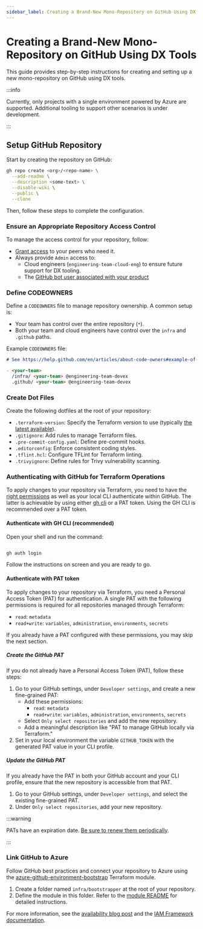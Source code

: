 ```yaml
---
sidebar_label: Creating a Brand-New Mono-Repository on GitHub Using DX Tools
---
```


# Creating a Brand-New Mono-Repository on GitHub Using DX Tools

This guide provides step-by-step instructions for creating and setting up a new
mono-repository on GitHub using DX tools.

:::info

Currently, only projects with a single environment powered by Azure are
supported. Additional tooling to support other scenarios is under development.

:::

## Setup GitHub Repository

Start by creating the repository on GitHub:

```bash
gh repo create <org>/<repo-name> \
  --add-readme \
  --description <some-text> \
  --disable-wiki \
  --public \
  --clone
```

Then, follow these steps to complete the configuration.

### Ensure an Appropriate Repository Access Control

To manage the access control for your repository, follow:

- [Grant access](https://pagopa.atlassian.net/wiki/search?text=github%20gestione%20utenze)
  to your peers who need it.
- Always provide `Admin` access to:
  - Cloud engineers (`engineering-team-cloud-eng`) to ensure future support for
    DX tooling.
  - The
    [GitHub bot user associated with your product](https://pagopa.atlassian.net/wiki/search?text=github%20bot%20for%20projects)

### Define CODEOWNERS

Define a `CODEOWNERS` file to manage repository ownership. A common setup is:

- Your team has control over the entire repository (`*`).
- Both your team and cloud engineers have control over the `infra` and `.github`
  paths.

Example `CODEOWNERS` file:

```md
# See https://help.github.com/en/articles/about-code-owners#example-of-a-codeowners-file

- <your-team>
  /infra/ <your-team> @engineering-team-devex 
  .github/ <your-team> @engineering-team-devex
```

### Create Dot Files

Create the following dotfiles at the root of your repository:

- `.terraform-version`: Specify the Terraform version to use (typically
  [the latest available](https://developer.hashicorp.com/terraform/install?product_intent=terraform)).
- `.gitignore`: Add rules to manage Terraform files.
- `.pre-commit-config.yaml`: Define pre-commit hooks.
- `.editorconfig`: Enforce consistent coding styles.
- `.tflint.hcl`: Configure TFLint for Terraform linting.
- `.trivyignore`: Define rules for Trivy vulnerability scanning.

### Authenticating with GitHub for Terraform Operations

To apply changes to your repository via Terraform, you need to have the
[right permissions](https://github.com/orgs/pagopa/repositories?type=source&q=eng-github-au)
as well as your local CLI authenticate within GitHub. The latter is achievable
by using either [gh cli](https://cli.github.com/) or a PAT token. Using the GH
CLI is recommended over a PAT token.

#### Authenticate with GH CLI (recommended)

Open your shell and run the command:

```bash

gh auth login

```

Follow the instructions on screen and you are ready to go.

#### Authenticate with PAT token

To apply changes to your repository via Terraform, you need a Personal Access
Token (PAT) for authentication. A single PAT with the following permissions is
required for all repositories managed through Terraform:

- `read`: `metadata`
- `read+write`: `variables`, `administration`, `environments`, `secrets`

If you already have a PAT configured with these permissions, you may skip the
next section.

##### Create the GitHub PAT

If you do not already have a Personal Access Token (PAT), follow these steps:

1. Go to your GitHub settings, under `Developer settings`, and create a new
   fine-grained PAT:
   - Add these permissions:
     - `read`: `metadata`
     - `read+write`: `variables`, `administration`, `environments`, `secrets`
   - Select `Only select repositories` and add the new repository.
   - Add a meaningful description like "PAT to manage GitHub locally via
     Terraform."
2. Set in your local environment the variable `GITHUB_TOKEN` with the generated
   PAT value in your CLI profile.

##### Update the GitHub PAT

If you already have the PAT in both your GitHub account and your CLI profile,
ensure that the new repository is accessible from that PAT.

1. Go to your GitHub settings, under `Developer settings`, and select the
   existing fine-grained PAT.
2. Under `Only select repositories`, add your new repository.

:::warning

PATs have an expiration date.
[Be sure to renew them periodically](https://pagopa.atlassian.net/wiki/search?text=github%20bot%20pat).

:::

### Link GitHub to Azure

Follow GitHub best practices and connect your repository to Azure using the
[azure-github-environment-bootstrap](https://registry.terraform.io/modules/pagopa-dx/azure-github-environment-bootstrap/azurerm/latest)
Terraform module.

1. Create a folder named `infra/bootstrapper` at the root of your repository.
2. Define the module in this folder. Refer to the
   [module README](https://registry.terraform.io/modules/pagopa-dx/azure-github-environment-bootstrap/azurerm/latest?tab=readme)
   for detailed instructions.

For more information, see the
[availability blog post](https://pagopa.github.io/dx/blog/devex-azure-bootstrap-0.1-alpha)
and the [IAM Framework documentation](./azure/azure-iam.md).
